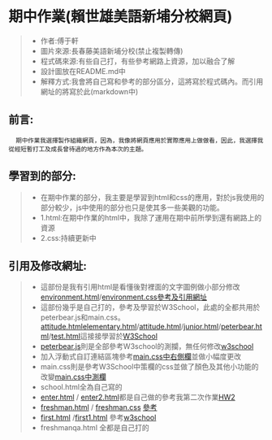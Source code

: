 # 期中作業(賴世雄美語新埔分校網頁)
> * 作者:傅于軒
> * 圖片來源:長春藤美語新埔分校(禁止複製轉傳)
> * 程式碼來源:有些自己打，有些參考網路上資源，加以融合了解
> * 設計圖放在README.md中
> * 解釋方式:我會將自己寫和參考的部分區分，這將寫於程式碼內。而引用網址的將寫於此(markdown中)
## 前言:
```
  期中作業我選擇製作組織網頁，因為，我像將網頁應用於實際應用上做做看，因此，我選擇我從經短暫打工及成長曾待過的地方作為本次的主題。
```
## 學習到的部分:
>*  在期中作業的部分，我主要是學習到html和css的應用，對於js我使用的部分較少，js中使用的部分也只是使其多一些美觀的功能。
>* 1.html:在期中作業的html中，我除了運用在期中前所學到還有網路上的資源
>* 2.css:持續更新中
## 引用及修改網址:
> * 這部份是我有引用html是看懂後對裡面的文字圖例做小部分修改 [environment.html](environment.html)/[environment.css](environment.css)[參考及引用網址](https://codepen.io/sashatran/pen/aJvaEG)
> * 這部份幾乎是自己打的，參考及學習於W3School，此處的全都共用於peterbear.js和main.css。[attitude.html](attitude.html)[elementary.html](elementary.html)/[attitude.html](attitude.html)/[junior.html](junior.html)/[peterbear.html](peterbear.html)/[test.html](test.html)這接接學習於[W3School](https://www.w3schools.com/html/default.asp)
> * [peterbear.js](peterbear.js)則是全部參考W3school的測攔，無任何修改[w3school](https://www.w3schools.com/howto/tryit.asp?filename=tryhow_js_sidenav)
> * 加入浮動式自訂連結區塊參考[main.css](main.css)[中右側欄](https://www.dribs-drabs.com/blog/post/374276588-%E6%95%99%E5%AD%B8-%7C-html-%2B-css-%E5%8A%A0%E5%85%A5%E6%B5%AE%E5%8B%95%E5%BC%8F%E8%87%AA%E8%A8%82%E9%80%A3%E7%B5%90%E5%8D%80%E5%A1%8A)並做小幅度更改
> * main.css則是參考W3School中策欄的css並做了顏色及其他小功能的改變[main.css中測欄](https://www.w3schools.com/howto/tryit.asp?filename=tryhow_js_sidenav)
> * school.html全為自己寫的
> * [enter.html](enter.html) / [enter2.html](enter2.html)都是自己做的參考我第二次作業[HW2](https://github.com/FUYUHSUAN/wp108b/tree/master/HW2)
> * [freshman.html](freshman.html) / [freshman.css](freshman.css) [參考](https://codepen.io/panikaro/pen/yXapaK)
> * [first.html](first.html) /[first1.html](first1.html) 參考[w3school](https://www.w3schools.com/html/html_layout.asp)
> * freshmanqa.html 全都是自己打的
